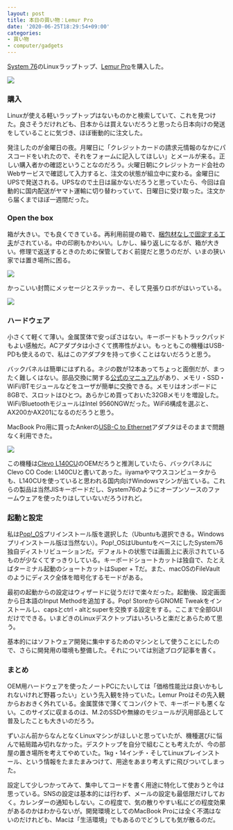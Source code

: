 ```yaml
---
layout: post
title: 本日の買い物：Lemur Pro
date: '2020-06-25T18:29:54+09:00'
categories:
- 買い物
- computer/gadgets
---
```


[System 76](https://system76.com)のLinuxラップトップ、[Lemur Pro](https://system76.com/laptops/lemur)を購入した。

![](/blog/images/lemur-pro.jpg)

### 購入

Linuxが使える軽いラップトップはないものかと検索していて、これを見つけた。良さそうだけれども、日本からは買えないだろうと思ったら日本向けの発送をしていることに気づき、ほぼ衝動的に注文した。

発注したのが金曜日の夜。月曜日に「クレジットカードの請求元情報のなかにパスコードをいれたので、それをフォームに記入してほしい」とメールが来る。正しい購入者かの確認ということなのだろう。火曜日朝にクレジットカード会社のWebサービスで確認して入力すると、注文の状態が組立中に変わる。金曜日にUPSで発送される。UPSなので土日は届かないだろうと思っていたら、今回は自動的に国内配送がヤマト運輸に切り替わっていて、日曜日に受け取った。注文から届くまでほぼ一週間だった。

### Open the box

箱が大きい。でも良くできている。再利用前提の箱で、[梱包材なしで固定する工夫](https://support.system76.com/articles/reboxing/)がされている。中の印刷もかわいい。しかし、繰り返しになるが、箱が大きい。修理で返送するときのために保管しておく前提だと思うのだが、いまの狭い家では置き場所に困る。

![](/blog/images/lemur-box.jpg)

かっこいい封筒にメッセージとステッカー、そして見張りロボがはいっている。

![](/blog/images/lemur-envelope.jpg)

### ハードウェア

小さくて軽くて薄い。金属筐体で安っぽさはない。キーボードもトラックパッドもよい感触だ。ACアダプタは小さくて携帯性がよい。もっともこの機種はUSB-PDも使えるので、私はこのアダプタを持って歩くことはないだろうと思う。

バックパネルは簡単にはずれる。ネジの数が12本あってちょっと面倒だが、まったく難しくはない。部品交換に関する[公式のマニュアル](https://tech-docs.system76.com/models/lemp9/repairs.html)があり、メモリ・SSD・WiFi/BTモジュールなどをユーザが簡単に交換できる。メモリはオンボードに8GBで、スロットはひとつ。あらかじめ買っておいた32GBメモリを増設した。WiFi/BluetoothモジュールはIntel 9560NGWだった。WiFi6構成を選ぶと、AX200かAX201になるのだろうと思う。

MacBook Pro用に買ったAnkerの[USB-C to Ethernet](https://www.ankerjapan.com/item/A8341.html)アダプタはそのままで問題なく利用できた。

![](/blog/images/lemur-clevo.jpg)

この機種は[Clevo L140CU](https://www.clevo.com.tw/clevo_prodetail.asp?id=1263&lang=en)のOEMだろうと推測していたら、バックパネルにClevo CO Code: L140CUと書いてあった。iiyamaやマウスコンピュータからも、L140CUを使っていると思われる国内向けWindowsマシンが出ている。これらの製品は当然JISキーボードだし、System76のようにオープンソースのファームウェアを使ったりはしていないだろうけれど。

### 起動と設定

私は[Pop!_OS](https://pop.system76.com)プリインストール版を選択した（Ubuntuも選択できる。Windowsプリインストール版は当然ない）。Pop!_OSはUbuntuをベースにしたSystem76独自ディストリビューションだ。デフォルトの状態では画面上に表示されているものが少なくてすっきりしている。キーボードショートカットは独自で、たとえばターミナル起動のショートカットはSuper + Tだ。また、macOSのFileVaultのようにディスク全体を暗号化するモードがある。

最初の起動からの設定はウィザードに従うだけで楽々だった。起動後、設定画面から日本語のInput Methodを追加する。Pop! StoreからGNOME Tweakをインストールし、capsとctrl・altとsuperを交換する設定をする。ここまで全部GUIだけでできる。いまどきのLinuxデスクトップはいろいろと楽だとあらためて思う。

基本的にはソフトウェア開発に集中するためのマシンとして使うことにしたので、さらに開発用の環境も整備した。それについては別途ブログ記事を書く。

### まとめ

OEM用ハードウェアを使ったノートPCにたいしては「価格性能比は良いかもしれないけれど野暮ったい」という先入観を持っていた。Lemur Proはその先入観からおおきく外れている。金属筐体で薄くてコンパクトで、キーボードも悪くない。このサイズに収まるのは、M.2のSSDや無線のモジュールが汎用部品として普及したことも大きいのだろう。

ずいぶん前からなんとなくLinuxマシンがほしいと思っていたが、機種選びに悩んで結局踏み切れなかった。デスクトップを自分で組むことも考えたが、今の部屋の置き場所を考えてやめていた。1kg・14インチ・そしてLinuxプレインストール、という情報をたまたまみつけて、用途をあまり考えずに飛びついてしまった。

設定して少しつかってみて、集中してコードを書く用途に特化して使おうと今は思っている。SNSの設定は基本的には行わず、メールの設定も最低限だけしておく。カレンダーの通知もしない。この程度で、気の散りやすい私にどの程度効果があるのかはわからないが。開発環境としてのMacBook Proには全く不満はないのだけれども、Macは「生活環境」でもあるのでどうしても気が散るのだ。
